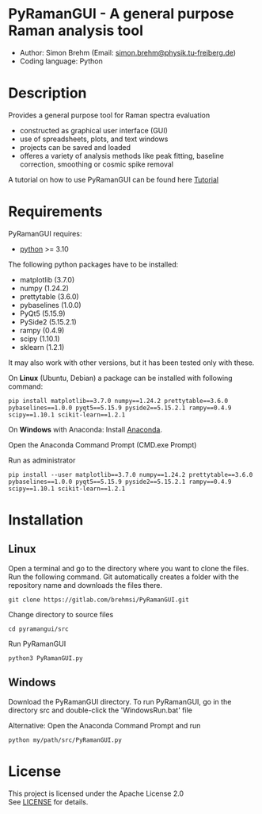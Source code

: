 # PyRamanGUI - A general purpose Raman analysis tool 
  - Author: Simon Brehm (Email: simon.brehm@physik.tu-freiberg.de) 
  - Coding language: Python 

# Description
Provides a general purpose tool for Raman spectra evaluation
  - constructed as graphical user interface (GUI)
  - use of spreadsheets, plots, and text windows
  - projects can be saved and loaded
  - offeres a variety of analysis methods like peak fitting, baseline correction, smoothing or cosmic spike removal
  
A tutorial on how to use PyRamanGUI can be found here [Tutorial](doc/README.md)

# Requirements
PyRamanGUI requires:
  - [python](https://www.python.org/downloads/) >= 3.10
  
The following python packages have to be installed:
  - matplotlib (3.7.0)
  - numpy (1.24.2)
  - prettytable (3.6.0)
  - pybaselines (1.0.0)
  - PyQt5 (5.15.9)
  - PySide2 (5.15.2.1)
  - rampy (0.4.9)
  - scipy (1.10.1)
  - sklearn (1.2.1)

It may also work with other versions, but it has been tested only with these.

On **Linux** (Ubuntu, Debian) a package can be installed with following command:
```
pip install matplotlib==3.7.0 numpy==1.24.2 prettytable==3.6.0 pybaselines==1.0.0 pyqt5==5.15.9 pyside2==5.15.2.1 rampy==0.4.9 scipy==1.10.1 scikit-learn==1.2.1 
```


On **Windows** with Anaconda:
Install [Anaconda](https://www.anaconda.com/products/distribution). 

Open the Anaconda Command Prompt (CMD.exe Prompt)

Run as administrator
```
pip install --user matplotlib==3.7.0 numpy==1.24.2 prettytable==3.6.0 pybaselines==1.0.0 pyqt5==5.15.9 pyside2==5.15.2.1 rampy==0.4.9 scipy==1.10.1 scikit-learn==1.2.1 
```

# Installation
## Linux
Open a terminal and go to the directory where you want to clone the files.
Run the following command. Git automatically creates a folder with the repository name and downloads the files there.
```
git clone https://gitlab.com/brehmsi/PyRamanGUI.git
```

Change directory to source files
```
cd pyramangui/src
```


Run PyRamanGUI
```
python3 PyRamanGUI.py
```

## Windows

Download the PyRamanGUI directory. To run PyRamanGUI, go in the directory src and double-click the 'WindowsRun.bat' file

Alternative: Open the Anaconda Command Prompt and run 
```
python my/path/src/PyRamanGUI.py
```

# License
This project is licensed under the Apache License 2.0   
See [LICENSE](LICENSE) for details.
